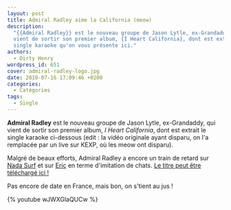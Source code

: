 ```yaml
---
layout: post
title: Admiral Radley aime la California (meow)
description:
  "{{Admiral Radley}} est le nouveau groupe de Jason Lytle, ex-Grandaddy, qui
  vient de sortir son premier album, {I Heart California}, dont est extrait le
  single karaoke qu'on vous présente ici."
authors:
  - Dirty Henry
wordpress_id: 651
cover: admiral-radley-logo.jpg
date: 2010-07-16 17:09:46 +0200
categories:
  - Catégories
tags:
  - Single
---
```


**Admiral Radley** est le nouveau groupe de Jason Lytle, ex-Grandaddy, qui vient
de sortir son premier album, _I Heart California_, dont est extrait le single
karaoke ci-dessous (edit : la vidéo originale ayant disparu, on l'a remplacée
par un live sur KEXP, où les meow ont disparu).

Malgré de beaux efforts, Admiral Radley a encore un train de retard sur
[Nada Surf](http://www.youtube.com/watch?v=_Lh8uysjKwg) et sur
[Eric](http://www.youtube.com/watch?v=VgxFt_zqvqg) en terme d'imitation de
chats.
[Le titre peut être téléchargé ici !](http://stereogum.com/366082/admiral-radley-i-heart-california-stereogum-premiere/mp3s/)

Pas encore de date en France, mais bon, on s'tient au jus !

{% youtube wJWXGlaQUCw %}

